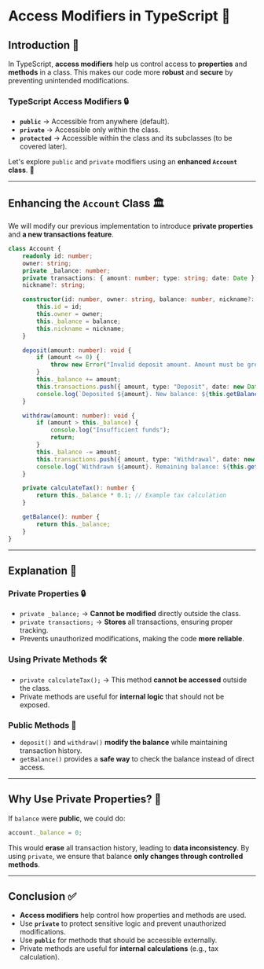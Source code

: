 # **Access Modifiers in TypeScript** 🚀

## Introduction 🎯
In TypeScript, **access modifiers** help us control access to **properties** and **methods** in a class. This makes our code more **robust** and **secure** by preventing unintended modifications.

### TypeScript Access Modifiers 🔒
- **`public`** → Accessible from anywhere (default).
- **`private`** → Accessible only within the class.
- **`protected`** → Accessible within the class and its subclasses (to be covered later).

Let's explore `public` and `private` modifiers using an **enhanced `Account` class**. 🏦

---

## Enhancing the `Account` Class 🏛️
We will modify our previous implementation to introduce **private properties** and **a new transactions feature**.

```typescript
class Account {
    readonly id: number;
    owner: string;
    private _balance: number;
    private transactions: { amount: number; type: string; date: Date }[] = [];
    nickname?: string;

    constructor(id: number, owner: string, balance: number, nickname?: string) {
        this.id = id;
        this.owner = owner;
        this._balance = balance;
        this.nickname = nickname;
    }

    deposit(amount: number): void {
        if (amount <= 0) {
            throw new Error("Invalid deposit amount. Amount must be greater than zero.");
        }
        this._balance += amount;
        this.transactions.push({ amount, type: "Deposit", date: new Date() });
        console.log(`Deposited ${amount}. New balance: ${this.getBalance()}`);
    }

    withdraw(amount: number): void {
        if (amount > this._balance) {
            console.log("Insufficient funds");
            return;
        }
        this._balance -= amount;
        this.transactions.push({ amount, type: "Withdrawal", date: new Date() });
        console.log(`Withdrawn ${amount}. Remaining balance: ${this.getBalance()}`);
    }

    private calculateTax(): number {
        return this._balance * 0.1; // Example tax calculation
    }

    getBalance(): number {
        return this._balance;
    }
}
```

---

## Explanation 🧐
### **Private Properties 🔒**
- `private _balance;` → **Cannot be modified** directly outside the class.
- `private transactions;` → **Stores** all transactions, ensuring proper tracking.
- Prevents unauthorized modifications, making the code **more reliable**.

### **Using Private Methods 🛠️**
- `private calculateTax();` → This method **cannot be accessed** outside the class.
- Private methods are useful for **internal logic** that should not be exposed.

### **Public Methods 📢**
- `deposit()` and `withdraw()` **modify the balance** while maintaining transaction history.
- `getBalance()` provides a **safe way** to check the balance instead of direct access.

---

## Why Use Private Properties? 🤔
If `balance` were **public**, we could do:
```typescript
account._balance = 0;
```
This would **erase** all transaction history, leading to **data inconsistency**. By using `private`, we ensure that balance **only changes through controlled methods**.

---

## Conclusion ✅
- **Access modifiers** help control how properties and methods are used.
- Use **`private`** to protect sensitive logic and prevent unauthorized modifications.
- Use **`public`** for methods that should be accessible externally.
- Private methods are useful for **internal calculations** (e.g., tax calculation).

